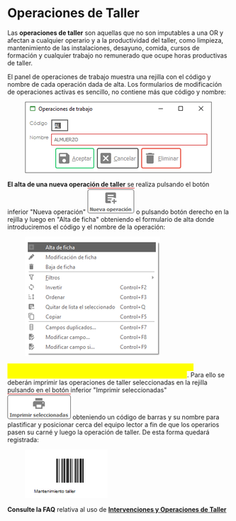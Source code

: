 # Operaciones de Taller

Las **operaciones de taller** son aquellas que no son imputables a una OR y afectan a cualquier operario y a la productividad del taller, como limpieza, mantenimiento de las instalaciones, desayuno, comida, cursos de formación y cualquier trabajo no remunerado que ocupe horas productivas de taller.

El panel de operaciones de trabajo muestra una rejilla con el código y nombre de cada operación dada de alta. Los formularios de modificación de operaciones activas es sencillo, no contiene más que código y nombre:

<figure><img src="../../../.gitbook/assets/imagen (34).png" alt=""><figcaption></figcaption></figure>

**El alta de una nueva operación de taller** se realiza pulsando el botón inferior "Nueva operación" ![](<../../../.gitbook/assets/imagen (4).png>) o pulsando botón derecho en la rejilla y luego en "Alta de ficha" obteniendo el formulario de alta donde introduciremos el código y el nombre de la operación:

<figure><img src="../../../.gitbook/assets/imagen (2).png" alt=""><figcaption></figcaption></figure>

<mark style="color:yellow;">El objetivo es registrar las operaciones del mismo modo que las intervenciones de los operarios en las OR, pero sobre el taller</mark>. Para ello se deberán imprimir las operaciones de taller seleccionadas en la rejilla pulsando en el botón inferior "Imprimir seleccionadas" ![](<../../../.gitbook/assets/imagen (7).png>) obteniendo un código de barras y su nombre para plastificar y posicionar cerca del equipo lector a fin de que los operarios pasen su carné y luego la operación de taller. De esta forma quedará registrada:

<figure><img src="../../../.gitbook/assets/imagen (6).png" alt=""><figcaption></figcaption></figure>

**Consulte la FAQ** relativa al uso de [**Intervenciones y Operaciones de Taller**](../../../faq/intervenciones-y-operaciones-de-taller.md)

